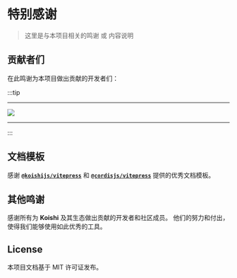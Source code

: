 # 特别感谢

> 这里是与本项目相关的鸣谢 或 内容说明

## 贡献者们

在此鸣谢为本项目做出贡献的开发者们：

:::tip

---

<a href="https://github.com/shangxueink/koishi-shangxue-apps/graphs/contributors">
<img src="https://contrib.rocks/image?repo=shangxueink/koishi-shangxue-apps" />
</a>

---
:::

## 文档模板

感谢 **[`@koishijs/vitepress`](https://github.com/koishijs/vitepress-theme)** 和 **[`@cordisjs/vitepress`](https://github.com/cordiverse/vitepress-theme)** 提供的优秀文档模板。

## 其他鸣谢

感谢所有为 **Koishi** 及其生态做出贡献的开发者和社区成员。 他们的努力和付出，使得我们能够使用如此优秀的工具。

## License

本项目文档基于 MIT 许可证发布。

